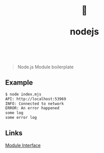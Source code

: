 <h1 align="center">
	<br>
	 🐢 
	<br>
	<br>
	nodejs
	<br>
	<br>
	<br>
</h1>

> Node.js Module boilerplate

## Example

```bash
$ node index.mjs
API: http://localhost:53969
INFO: Connected to network
ERROR: An error happened
some log
some error log
```

## Links
[Module Interface](https://github.com/filecoin-station/filecoin-station/blob/main/docs/MODULE_INTERFACE.md)
